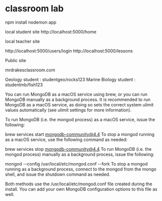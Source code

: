 # classroom lab

npm install
nodemon app

local student site
http://localhost:5000/home

local teacher site

http://localhost:5000/users/login
http://localhost:5000/lessons

Public site

mrdrakesclassroom.com 

Geology student : studentgeo/rocks123 
Marine Biology student : studentmb/fish123

You can run MongoDB as a macOS service using brew, or you can run MongoDB manually as a background process. It is recommended to run MongoDB as a macOS service, as doing so sets the correct system ulimit values automatically (see ulimit settings for more information).

To run MongoDB (i.e. the mongod process) as a macOS service, issue the following:

brew services start mongodb-community@4.4
To stop a mongod running as a macOS service, use the following command as needed:

brew services stop mongodb-community@4.4
To run MongoDB (i.e. the mongod process) manually as a background process, issue the following:

mongod --config /usr/local/etc/mongod.conf --fork
To stop a mongod running as a background process, connect to the mongod from the mongo shell, and issue the shutdown command as needed.

Both methods use the /usr/local/etc/mongod.conf file created during the install. You can add your own MongoDB configuration options to this file as well.